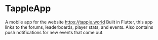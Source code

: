 # TappleApp
A mobile app for the website https://tapple.world
Built in Flutter, this app links to the forums, leaderboards, player stats, and events. 
Also contains push notifications for new events that come out.
